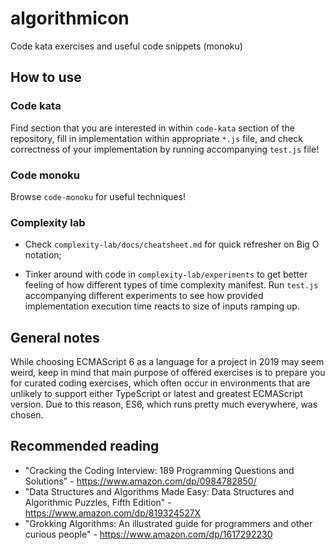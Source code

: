# algorithmicon

Code kata exercises and useful code snippets (monoku)

## How to use

### Code kata

Find section that you are interested in within `code-kata` section of the repository, fill in implementation within appropriate
`*.js` file, and check correctness of your implementation by running accompanying `test.js` file!

### Code monoku

Browse `code-monoku` for useful techniques!

### Complexity lab

* Check `complexity-lab/docs/cheatsheet.md` for quick refresher on Big O notation;

* Tinker around with code in `complexity-lab/experiments` to get better feeling of how different types of time complexity
manifest. Run `test.js` accompanying different experiments to see how provided implementation execution time reacts to size
of inputs ramping up.

## General notes

While choosing ECMAScript 6 as a language for a project in 2019 may seem weird, keep in mind that main 
purpose of offered exercises is to prepare you for curated coding exercises, which often occur in environments that are unlikely
to support either TypeScript or latest and greatest ECMAScript version. Due to this reason, ES6, which runs pretty much everywhere, was chosen.

## Recommended reading

* "Cracking the Coding Interview: 189 Programming Questions and Solutions" - https://www.amazon.com/dp/0984782850/
* "Data Structures and Algorithms Made Easy: Data Structures and Algorithmic Puzzles, Fifth Edition" - https://www.amazon.com/dp/819324527X
* "Grokking Algorithms: An illustrated guide for programmers and other curious people" - https://www.amazon.com/dp/1617292230
